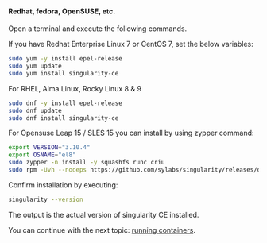 #### Redhat, fedora, OpenSUSE, etc.

Open a terminal and execute the following commands.

If you have Redhat Enterprise Linux 7 or CentOS 7, set the below variables:
```bash
sudo yum -y install epel-release
sudo yum update
sudo yum install singularity-ce
```

For RHEL, Alma Linux, Rocky Linux 8 & 9

```bash
sudo dnf -y install epel-release
sudo dnf update
sudo dnf install singularity-ce
```

For Opensuse Leap 15 / SLES 15 you can install by using zypper command:

```bash
export VERSION="3.10.4"
export OSNAME="el8"
sudo zypper -n install -y squashfs runc criu
sudo rpm -Uvh --nodeps https://github.com/sylabs/singularity/releases/download/v${VERSION}/singularity-ce-${VERSION}-1.${OSNAME}.x86_64.rpm
```

Confirm installation by executing:
```bash
singularity --version
```
The output is the actual version of singularity CE installed.

You can continue with the next topic: [running containers](intro.md#running-a-container).